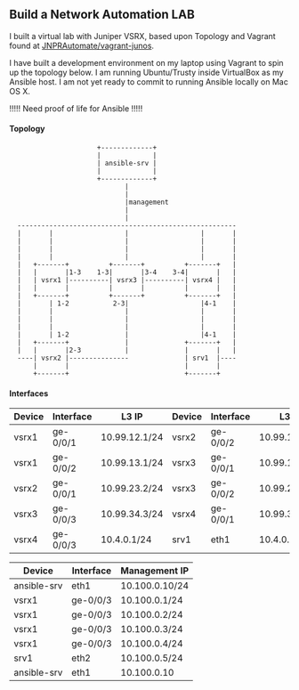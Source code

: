 ## Build a Network Automation LAB

I built a virtual lab with Juniper VSRX, based upon Topology and Vagrant found at [JNPRAutomate/vagrant-junos](https://github.com/JNPRAutomate/vagrant-junos).

I have built a development environment on my laptop using Vagrant to spin up the topology below.  I am running Ubuntu/Trusty inside VirtualBox as my Ansible host.  I am not yet ready to commit to running Ansible locally on Mac OS X.

!!!!!
Need proof of life for Ansible
!!!!!

#### Topology
```
                      +-------------+
                      |             |
                      | ansible-srv |
                      |             |
                      +-------------+
                             |
                             |
                             |management 
                             |
                             |
  -------------------------------------------------------
  |       |                  |                  |       |
  |       |                  |                  |       |
  |       |                  |                  |       |
  |       |                  |                  |       |
  |   +-------+          +-------+          +-------+   |
  |   |       |1-3    1-3|       |3-4    3-4|       |   |
  |   | vsrx1 |----------| vsrx3 |----------| vsrx4 |   |
  |   |       |          |       |          |       |   |
  |   +-------+          +-------+          +-------+   |
  |       | 1-2           2-3|                  |4-1    |
  |       |                  |                  |       |
  |       |                  |                  |       |
  |       |                  |                  |       |
  |       | 1-2              |                  |4-1    |
  |   +-------+              |              +-------+   |
  |   |       |2-3           |              |       |   |
  ----| vsrx2 |---------------              | srv1  |---- 
      |       |                             |       |
      +-------+                             +-------+
```

#### Interfaces

Device | Interface | L3 IP | Device | Interface | L3 IP
---|---|---|---|---|---
vsrx1 | ge-0/0/1 | 10.99.12.1/24 | vsrx2 | ge-0/0/2 | 10.99.12.2/24
vsrx1 | ge-0/0/2 | 10.99.13.1/24 | vsrx3 | ge-0/0/1 | 10.99.13.3/24
vsrx2 | ge-0/0/1 | 10.99.23.2/24 | vsrx3 | ge-0/0/2 | 10.99.23.3/24
vsrx3 | ge-0/0/3 | 10.99.34.3/24 | vsrx4 | ge-0/0/1 | 10.99.34.4/24
vsrx4 | ge-0/0/3 | 10.4.0.1/24 | srv1 | eth1 | 10.4.0.2/24

Device | Interface | Management IP
---|---|---
ansible-srv | eth1 | 10.100.0.10/24
vsrx1 | ge-0/0/3 | 10.100.0.1/24
vsrx1 | ge-0/0/3 | 10.100.0.2/24
vsrx1 | ge-0/0/3 | 10.100.0.3/24
vsrx1 | ge-0/0/3 | 10.100.0.4/24
srv1 | eth2 | 10.100.0.5/24
ansible-srv | eth1 | 10.100.0.10
